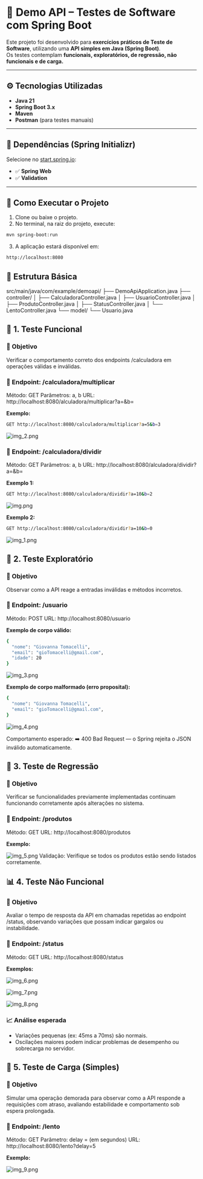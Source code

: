 # 🧪 Demo API – Testes de Software com Spring Boot

Este projeto foi desenvolvido para **exercícios práticos de Teste de Software**, utilizando uma **API simples em Java (Spring Boot)**.  
Os testes contemplam **funcionais, exploratórios, de regressão, não funcionais e de carga.**

---

## ⚙️ Tecnologias Utilizadas

- **Java 21**
- **Spring Boot 3.x**
- **Maven**
- **Postman** (para testes manuais)

---

## 🧩 Dependências (Spring Initializr)

Selecione no [start.spring.io](https://start.spring.io/):

- ✅ **Spring Web**
- ✅ **Validation**

---

## 🚀 Como Executar o Projeto

1. Clone ou baixe o projeto.
2. No terminal, na raiz do projeto, execute:

```bash
mvn spring-boot:run
```

3. A aplicação estará disponível em:
```bash
http://localhost:8080
```

## 📁 Estrutura Básica
src/main/java/com/example/demoapi/
├── DemoApiApplication.java
├── controller/
│   ├── CalculadoraController.java
│   ├── UsuarioController.java
│   ├── ProdutoController.java
│   ├── StatusController.java
│   └── LentoController.java
└── model/
└── Usuario.java

## 🧮 1. Teste Funcional
### 🎯 Objetivo

Verificar o comportamento correto dos endpoints /calculadora em operações válidas e inválidas.

### 🔹 Endpoint: /calculadora/multiplicar

Método: GET
Parâmetros: a, b
URL: http://localhost:8080/alculadora/multiplicar?a=&b=


**Exemplo:**

```bash
GET http://localhost:8080/calculadora/multiplicar?a=5&b=3
```

![img_2.png](img/img_2.png)


### 🔹 Endpoint: /calculadora/dividir

Método: GET
Parâmetros: a, b
URL: http://localhost:8080/alculadora/dividir?a=&b=

**Exemplo 1:**
```bash
GET http://localhost:8080/calculadora/dividir?a=10&b=2
```

![img.png](img/img.png)

**Exemplo 2:**
```bash
GET http://localhost:8080/calculadora/dividir?a=10&b=0
```

![img_1.png](img/img_1.png)

## 🧭 2. Teste Exploratório
### 🎯 Objetivo

Observar como a API reage a entradas inválidas e métodos incorretos.

### 🔹 Endpoint: /usuario

Método: POST
URL: http://localhost:8080/usuario

**Exemplo de corpo válido:**
```bash
{
  "nome": "Giovanna Tomacelli",
  "email": "gioTomacelli@gmail.com",
  "idade": 20
}
```

![img_3.png](img/img_3.png)

**Exemplo de corpo malformado (erro proposital):**
```bash
{
  "nome": "Giovanna Tomacelli",
  "email": "gioTomacelli@gmail.com",
}
```

![img_4.png](img/img_4.png)

Comportamento esperado:
➡️ 400 Bad Request — o Spring rejeita o JSON inválido automaticamente.

## 🔁 3. Teste de Regressão
### 🎯 Objetivo
Verificar se funcionalidades previamente implementadas continuam funcionando corretamente após alterações no sistema.

### 🔹 Endpoint: /produtos

Método: GET
URL: http://localhost:8080/produtos

**Exemplo:**

![img_5.png](img/img_5.png)
Validação: Verifique se todos os produtos estão sendo listados corretamente.

## 📊 4. Teste Não Funcional
### 🎯 Objetivo
Avaliar o tempo de resposta da API em chamadas repetidas ao endpoint /status, observando variações que possam indicar gargalos ou instabilidade.

### 🔹 Endpoint: /status

Método: GET 
URL: http://localhost:8080/status

**Exemplos:**

![img_6.png](img/img_6.png)

![img_7.png](img/img_7.png)

![img_8.png](img/img_8.png)

### 📈 Análise esperada
- Variações pequenas (ex: 45ms a 70ms) são normais.
- Oscilações maiores podem indicar problemas de desempenho ou sobrecarga no servidor.

## 🧱 5. Teste de Carga (Simples)
### 🎯 Objetivo
Simular uma operação demorada para observar como a API responde a requisições com atraso, avaliando estabilidade e comportamento sob espera prolongada.

### 🔹 Endpoint: /lento

Método: GET
Parâmetro: delay = (em segundos)
URL: http://localhost:8080/lento?delay=5

**Exemplo:**

![img_9.png](img/img_9.png)
